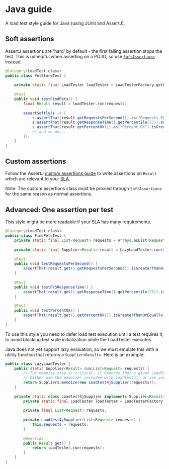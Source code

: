 # Java guide

A load test style guide for Java (using JUnit and AssertJ).

## Soft assertions

AssertJ assertions are 'hard' by default - the first failing assertion stops the test. This is unhelpful when asserting on a POJO, so use [`SoftAssertions`](https://joel-costigliola.github.io/assertj/assertj-core-features-highlight.html#soft-assertions) instead.

```java
@Category(LoadTest.class)
public class PetStoreTest {
    
    private static final LoadTester loadTester = LoadTesterFactory.getLoadTester();
    
    @Test
    public void testFindPets() {
        final Result result = loadTester.run(requests);
        
        assertSoftly(s -> {
            s.assertThat(result.getRequestsPerSecond()).as("Requests Per Second").isGreaterThanOrEqualTo(1);
            s.assertThat(result.getResponseTime().getPercentile(75)).as("p75 Response Time").isLessThanOrEqualTo(Duration.ofMillis(500));
            s.assertThat(result.getPercentOk()).as("Percent OK").isGreaterThanOrEqualTo(99.99);
            // and so on...
        });
    }
}
```

## Custom assertions

Follow the AssertJ [custom assertions guide](https://joel-costigliola.github.io/assertj/assertj-core-custom-assertions.html) to write assertions on `Result` which are relevant to your [SLA](concepts/sla.md).

Note: The custom assertions class must be proxied through `SoftAssertions` for the same reason as normal assertions.

## Advanced: One assertion per test

This style might be more readable if your SLA has many requirements. 

```java
@Category(LoadTest.class)
public class FindPetsTest {
    private static final List<Request> requests = Arrays.asList(Request.get("/"), Request.get("/pets"));
    
    private static final Supplier<Result> result = LazyLoadTester.run(requests);
    
    @Test
    public void testRequestsPerSecond() {
        assertThat(result.get().getRequestsPerSecond()).isGreaterThanOrEqualTo(1);
    }
   
    @Test
    public void testP75ResponseTime() {
        assertThat(result.get().getResponseTime().getPercentile(75)).isLessThanOrEqualTo(Duration.ofMillis(500));
    }
    
    @Test
    public void testPercentOk() {
        assertThat(result.get().getPercentOk()).isGreaterThanOrEqualTo(99.99);
    }
}
```

To use this style you need to defer load test execution until a test requires it, to avoid blocking test suite initialization while the LoadTester executes.

Java does not yet support lazy evaluation, so we must emulate this with a utility function that returns a `Supplier<Result>`. Here is an example:

```java
public class LazyLoadTester {
    public static Supplier<Result> run(List<Request> requests) {
        // The memoize step is critical. It ensures that a given LoadTest4jSupplier is only run ONCE.
        // Either use the memoizer included with loadtest4j, or use your favorite library.
        return Suppliers.memoize(new Loadtest4jSupplier(requests));
    }
    
    private static class Loadtest4jSupplier implements Supplier<Result> {
        private static final LoadTester loadTester = LoadTesterFactory.getLoadTester();
        
        private final List<Request> requests;
        
        private Loadtest4jSupplier(List<Request> requests) {
            this.requests = requests;
        }
        
        @Override
        public Result get() {
            return loadTester.run(requests);
        }
    }
}
```
